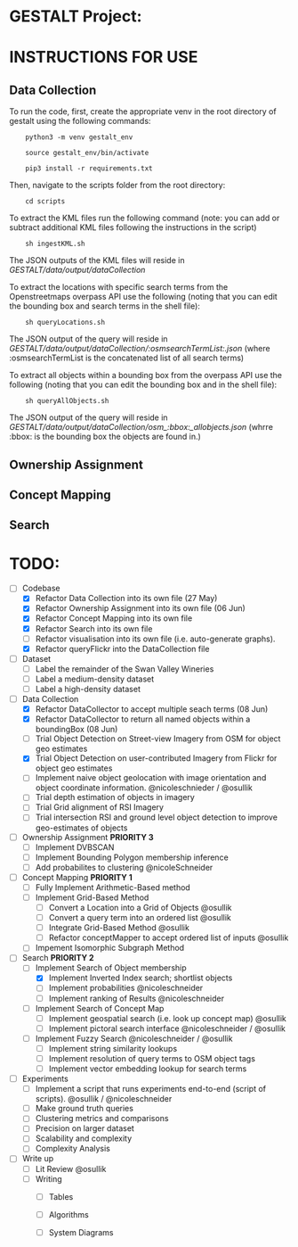 # GESTALT Project:

# INSTRUCTIONS FOR USE

## Data Collection

To run the code, first, create the appropriate venv in the root directory of gestalt using the following commands: 

        python3 -m venv gestalt_env

        source gestalt_env/bin/activate

        pip3 install -r requirements.txt

Then, navigate to the scripts folder from the root directory: 

        cd scripts

To extract the KML files run the following command (note: you can add or subtract additional KML files following the instructions in the script)

        sh ingestKML.sh

The JSON outputs of the KML files will reside in *GESTALT/data/output/dataCollection*

To extract the locations with specific search terms from the Openstreetmaps overpass API use the following (noting that you can edit the bounding box and search terms in the shell file):

        sh queryLocations.sh

The JSON output of the query will reside in *GESTALT/data/output/dataCollection/:osmsearchTermList:.json* (where :osmsearchTermList is the concatenated list of all search terms)

To extract all objects within a bounding box from the overpass API use the following (noting that you can edit the bounding box and in the shell file):

        sh queryAllObjects.sh

The JSON output of the query will reside in *GESTALT/data/output/dataCollection/osm_:bbox:_allobjects.json* (whrre :bbox: is the bounding box the objects are found in.)



## Ownership Assignment 

## Concept Mapping

## Search

# TODO: 

- [ ] Codebase 
    - [X] Refactor Data Collection into its own file (27 May)
    - [X] Refactor Ownership Assignment into its own file (06 Jun)
    - [X] Refactor Concept Mapping into its own file
    - [X] Refactor Search into its own file
    - [ ] Refactor visualisation into its own file (i.e. auto-generate graphs). 
    - [X] Refactor queryFlickr into the DataCollection file

- [ ] Dataset
    - [ ] Label the remainder of the Swan Valley Wineries
    - [ ] Label a medium-density dataset
    - [ ] Label a high-density dataset

- [ ] Data Collection
    - [X] Refactor DataCollector to accept multiple seach terms (08 Jun)
    - [X] Refactor DataCollector to return all named objects within a boundingBox (08 Jun)
    - [ ] Trial Object Detection on Street-view Imagery from OSM for object geo estimates
    - [X] Trial Object Detection on user-contributed Imagery from Flickr for object geo estimates
    - [ ] Implement naive object geolocation with image orientation and object coordinate information. @nicoleschnieder / @osullik
    - [ ] Trial depth estimation of objects in imagery
    - [ ] Trial Grid alignment of RSI Imagery 
    - [ ] Trial intersection RSI and ground level object detection to improve geo-estimates of objects

- [ ] Ownership Assignment **PRIORITY 3**
    - [ ] Implement DVBSCAN
    - [ ] Implement Bounding Polygon membership inference
    - [ ] Add probabilites to clustering @nicoleSchneider

- [ ] Concept Mapping **PRIORITY 1**
    - [ ] Fully Implement Arithmetic-Based method
    - [ ] Implement Grid-Based Method
        - [ ] Convert a Location into a Grid of Objects @osullik
        - [ ] Convert a query term into an ordered list @osullik
        - [ ] Integrate Grid-Based Method @osullik
        - [ ] Refactor conceptMapper to accept ordered list of inputs @osullik
    - [ ] Impement Isomorphic Subgraph Method

- [ ] Search **PRIORITY 2**
    - [ ] Implement Search of Object membership
        - [X] Implement Inverted Index search; shortlist objects
        - [ ] Implement probabilities @nicoleschneider
        - [ ] Implement ranking of Results @nicoleschneider
    - [ ] Implement Search of Concept Map
        - [ ] Implement geospatial search (i.e. look up concept map) @osullik
        - [ ] Implement pictoral search interface @nicoleschneider / @osullik
    - [ ] Implement Fuzzy Search @nicoleschneider / @osullik
        - [ ] Implement string similarity lookups
        - [ ] Implement resolution of query terms to OSM object tags
        - [ ] Implement vector embedding lookup for search terms

- [ ] Experiments
    - [ ] Implement a script that runs experiments end-to-end (script of scripts). @osullik / @nicoleschneider
    - [ ] Make ground truth queries
    - [ ] Clustering metrics and comparisons
    - [ ] Precision on larger dataset
    - [ ] Scalability and complexity
    - [ ] Complexity Analysis

- [ ] Write up
    - [ ] Lit Review @osullik
    - [ ] Writing
        - [ ] Tables
        - [ ] Algorithms
        - [ ] System Diagrams



